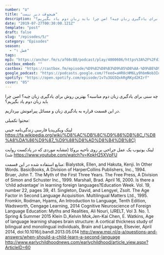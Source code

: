 ```yaml
---
number: "۵"
title: "هیچوقت دیر نیست"
description: "چه سنی برای یادگیری زبان دوم مناسبه؟ بهترین روش برای یادگیری زبان چیه؟ اصن چرا باید زبان دوم یاد بگیریم؟"
date: "2019-07-27T00:30:00.121Z"
template: "post"
draft: false
slug: "/episodes/5/"
category: "Episodes"
season:
  - "فصل ۱"
tags:
mp3: "https://anchor.fm/s/af66c88/podcast/play/4000606/https%3A%2F%2Fd3ctxlq1ktw2nl.cloudfront.net%2Fproduction%2F2019-6-27%2F19667962-48000-1-29b47852fe6a4.mp3"
castbox_embed: ""
castbox: "https://castbox.fm/episode/%D9%82%D8%B3%D9%85%D8%AA-%D9%BE%D9%86%D8%AC%3A-%D9%87%DB%8C%DA%86%E2%80%8C%D9%88%D9%82%D8%AA-%D8%AF%DB%8C%D8%B1-%D9%86%DB%8C%D8%B3%D8%AA-id2148037-id172860027"
google_podcast: "https://podcasts.google.com/?feed=aHR0cHM6Ly9hbmNob3IuZm0vcy9hZjY2Yzg4L3BvZGNhc3QvcnNz&episode=NWEwNjllYTAtZjE4NS03YzhlLWM2MmEtM2U1Njc4MDI4MjAz"
spotify: "https://open.spotify.com/episode/1v7u3GG5QxkRgRKyd2KIrf"
cover: "05"
---
```

چه سنی برای یادگیری زبان دوم مناسبه؟ بهترین روش برای یادگیری زبان چیه؟ اصن چرا باید زبان دوم یاد بگیریم؟

در این قسمت قراره به یادگیری زبان و مسائل پیرامونش بپردازیم.


محتوا تکمیلی:

لینک ویکی‌پدیا فارسی زندگی‌نامه جینی 
https://fa.wikipedia.org/wiki/%D8%AC%DB%8C%D9%86%DB%8C_(%D8%A8%DA%86%D9%87_%D9%88%D8%AD%D8%B4%DB%8C)

لینک یوتیوب یک عمل جراحی بر روی ناحیه بروکا (مشابه موردی که در پادکست روایت شد)
https://www.youtube.com/watch?v=KpkH25XVpFU 


منابع استفاده شده در این قسمت:
Bialystok, Ellen, and Hakuta, Kenji. In Other Words. BasicBooks, A Division of HarperCollins Publishers, Inc., 1994. Bruer, John T. The Myth of the First Three Years. The Free Press, A Division of Simon and Schuster Inc., 1999. Marshall, Brad. April 16, 2000. Is there a ‘child advantage’ in learning foreign languages?Education Week. Vol. 19, number 22, pages 39, 41. Singleton, David, and Lengyel, Zsolt. The Age Factor in Second Language Acquisition. Multilingual Matters Ltd., 1995. Fromkin, Rodman, Hyams, An Introduction to Language, Tenth Edition, Wadsworth, Cengage Learning, 2014 Cognitive Neuroscience of Foreign Language Education: Myths and Realities, Ali Nouri, IJRELT, Vol 3. No. 1. Spring & Summer 2015 Klein D.,Kelvin Mok,Jen-Kai Chen, E. Watkins, Age of language learning shapes brain structure: A cortical thickness study of bilingual and monolingual individuals, Brain and Language, Elsevier, April 2014,  doi:10.1016/j.bandl.2013.05.014 http://www.mpi.nl/q-a/questions-and-answers/when-should-a-child-learn-a-second-language http://www.earlychildhoodnews.com/earlychildhood/article_view.aspx?ArticleID=60 